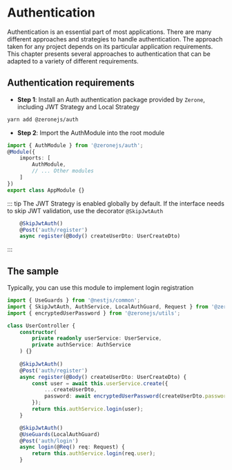 # Authentication

Authentication is an essential part of most applications. There are many different approaches and strategies to handle authentication. The approach taken for any project depends on its particular application requirements. This chapter presents several approaches to authentication that can be adapted to a variety of different requirements.

## Authentication requirements

- **Step 1**: Install an Auth authentication package provided by `Zerone`, including JWT Strategy and Local Strategy
```bash
yarn add @zeronejs/auth
```

- **Step 2**: Import the AuthModule into the root module

```ts
import { AuthModule } from '@zeronejs/auth';
@Module({
    imports: [
        AuthModule,
        // ... Other modules
    ]
})
export class AppModule {}
```
::: tip
The JWT Strategy is enabled globally by default. If the interface needs to skip JWT validation, use the decorator `@SkipJwtAuth`
```ts
    @SkipJwtAuth()
    @Post('auth/register')
    async register(@Body() createUserDto: UserCreateDto) 
```
:::

## The sample

Typically, you can use this module to implement login registration
```ts
import { UseGuards } from '@nestjs/common';
import { SkipJwtAuth, AuthService, LocalAuthGuard, Request } from '@zeronejs/auth';
import { encryptedUserPassword } from '@zeronejs/utils';

class UserController {
    constructor(
        private readonly userService: UserService,
        private authService: AuthService
    ) {}
    
    @SkipJwtAuth()
    @Post('auth/register')
    async register(@Body() createUserDto: UserCreateDto) {
        const user = await this.userService.create({
            ...createUserDto,
            password: await encryptedUserPassword(createUserDto.password),
        });
        return this.authService.login(user);
    }

    @SkipJwtAuth()
    @UseGuards(LocalAuthGuard)
    @Post('auth/login')
    async login(@Req() req: Request) {
        return this.authService.login(req.user);
    }
```